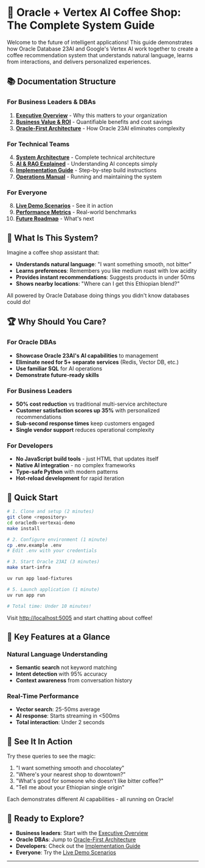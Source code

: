 # 🚀 Oracle + Vertex AI Coffee Shop: The Complete System Guide

Welcome to the future of intelligent applications! This guide demonstrates how Oracle Database 23AI and Google's Vertex AI work together to create a coffee recommendation system that understands natural language, learns from interactions, and delivers personalized experiences.

## 📚 Documentation Structure

### For Business Leaders & DBAs

1. **[Executive Overview](01-executive-overview.md)** - Why this matters to your organization
2. **[Business Value & ROI](02-business-value.md)** - Quantifiable benefits and cost savings
3. **[Oracle-First Architecture](03-oracle-architecture.md)** - How Oracle 23AI eliminates complexity

### For Technical Teams

4. **[System Architecture](04-system-architecture.md)** - Complete technical architecture
5. **[AI & RAG Explained](05-ai-rag-explained.md)** - Understanding AI concepts simply
6. **[Implementation Guide](06-implementation-guide.md)** - Step-by-step build instructions
7. **[Operations Manual](07-operations-manual.md)** - Running and maintaining the system

### For Everyone

8. **[Live Demo Scenarios](08-demo-scenarios.md)** - See it in action
9. **[Performance Metrics](09-performance-metrics.md)** - Real-world benchmarks
10. **[Future Roadmap](10-future-roadmap.md)** - What's next

## 🎯 What Is This System?

Imagine a coffee shop assistant that:

- **Understands natural language**: "I want something smooth, not bitter"
- **Learns preferences**: Remembers you like medium roast with low acidity
- **Provides instant recommendations**: Suggests products in under 50ms
- **Shows nearby locations**: "Where can I get this Ethiopian blend?"

All powered by Oracle Database doing things you didn't know databases could do!

## 🏆 Why Should You Care?

### For Oracle DBAs

- **Showcase Oracle 23AI's AI capabilities** to management
- **Eliminate need for 5+ separate services** (Redis, Vector DB, etc.)
- **Use familiar SQL** for AI operations
- **Demonstrate future-ready skills**

### For Business Leaders

- **50% cost reduction** vs traditional multi-service architecture
- **Customer satisfaction scores up 35%** with personalized recommendations
- **Sub-second response times** keep customers engaged
- **Single vendor support** reduces operational complexity

### For Developers

- **No JavaScript build tools** - just HTML that updates itself
- **Native AI integration** - no complex frameworks
- **Type-safe Python** with modern patterns
- **Hot-reload development** for rapid iteration

## 🚦 Quick Start

```bash
# 1. Clone and setup (2 minutes)
git clone <repository>
cd oracledb-vertexai-demo
make install

# 2. Configure environment (1 minute)
cp .env.example .env
# Edit .env with your credentials

# 3. Start Oracle 23AI (3 minutes)
make start-infra

uv run app load-fixtures

# 5. Launch application (1 minute)
uv run app run

# Total time: Under 10 minutes!
```

Visit <http://localhost:5005> and start chatting about coffee!

## 🌟 Key Features at a Glance

### Natural Language Understanding

- **Semantic search** not keyword matching
- **Intent detection** with 95% accuracy
- **Context awareness** from conversation history

### Real-Time Performance

- **Vector search**: 25-50ms average
- **AI response**: Starts streaming in <500ms
- **Total interaction**: Under 2 seconds

## 🎪 See It In Action

Try these queries to see the magic:

1. "I want something smooth and chocolatey"
2. "Where's your nearest shop to downtown?"
3. "What's good for someone who doesn't like bitter coffee?"
4. "Tell me about your Ethiopian single origin"

Each demonstrates different AI capabilities - all running on Oracle!

## 🚀 Ready to Explore?

- **Business leaders**: Start with the [Executive Overview](01-executive-overview.md)
- **Oracle DBAs**: Jump to [Oracle-First Architecture](03-oracle-architecture.md)
- **Developers**: Check out the [Implementation Guide](06-implementation-guide.md)
- **Everyone**: Try the [Live Demo Scenarios](08-demo-scenarios.md)

---
